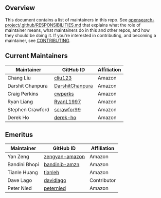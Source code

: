 ## Overview

This document contains a list of maintainers in this repo. See [opensearch-project/.github/RESPONSIBILITIES.md](https://github.com/opensearch-project/.github/blob/main/RESPONSIBILITIES.md#maintainer-responsibilities) that explains what the role of maintainer means, what maintainers do in this and other repos, and how they should be doing it. If you're interested in contributing, and becoming a maintainer, see [CONTRIBUTING](CONTRIBUTING.md).

## Current Maintainers

| Maintainer       | GitHub ID                                             | Affiliation |
| ---------------- | ----------------------------------------------------- | ----------- |
| Chang Liu        | [cliu123](https://github.com/cliu123)                 | Amazon      |
| Darshit Chanpura | [DarshitChanpura](https://github.com/DarshitChanpura) | Amazon      |
| Craig Perkins    | [cwperks](https://github.com/cwperks)                 | Amazon      |
| Ryan Liang       | [RyanL1997](https://github.com/RyanL1997)             | Amazon      |
| Stephen Crawford | [scrawfor99](https://github.com/scrawfor99)           | Amazon      |
| Derek Ho         | [derek-ho](https://github.com/derek-ho)               | Amazon      |

## Emeritus

| Maintainer    | GitHub ID                                           | Affiliation |
| ------------- | --------------------------------------------------- | ----------- |
| Yan Zeng      | [zengyan-amazon](https://github.com/zengyan-amazon) | Amazon      |
| Bandini Bhopi | [bandinib-amzn](https://github.com/bandinib-amzn)   | Amazon      |
| Tianle Huang  | [tianleh](https://github.com/tianleh)               | Amazon      |
| Dave Lago     | [davidlago](https://github.com/davidlago)           | Contributor |
| Peter Nied    | [peternied](https://github.com/peternied)           | Amazon      |
